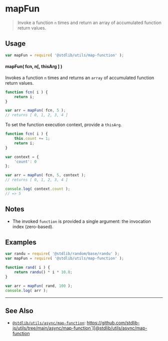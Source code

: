 <!--

@license Apache-2.0

Copyright (c) 2018 The Stdlib Authors.

Licensed under the Apache License, Version 2.0 (the "License");
you may not use this file except in compliance with the License.
You may obtain a copy of the License at

   http://www.apache.org/licenses/LICENSE-2.0

Unless required by applicable law or agreed to in writing, software
distributed under the License is distributed on an "AS IS" BASIS,
WITHOUT WARRANTIES OR CONDITIONS OF ANY KIND, either express or implied.
See the License for the specific language governing permissions and
limitations under the License.

-->

# mapFun

> Invoke a function `n` times and return an array of accumulated function return values.

<!-- Section to include introductory text. Make sure to keep an empty line after the intro `section` element and another before the `/section` close. -->

<section class="intro">

</section>

<!-- /.intro -->

<!-- Package usage documentation. -->

<section class="usage">

## Usage

```javascript
var mapFun = require( '@stdlib/utils/map-function' );
```

#### mapFun( fcn, n\[, thisArg ] )

Invokes a function `n` times and returns an `array` of accumulated function return values.

```javascript
function fcn( i ) {
    return i;
}

var arr = mapFun( fcn, 5 );
// returns [ 0, 1, 2, 3, 4 ]
```

To set the function execution context, provide a `thisArg`.

```javascript
function fcn( i ) {
    this.count += 1;
    return i;
}

var context = {
    'count': 0
};

var arr = mapFun( fcn, 5, context );
// returns [ 0, 1, 2, 3, 4 ]

console.log( context.count );
// => 5
```

</section>

<!-- /.usage -->

<!-- Package usage notes. Make sure to keep an empty line after the `section` element and another before the `/section` close. -->

<section class="notes">

## Notes

-   The invoked `function` is provided a single argument: the invocation index (zero-based).

</section>

<!-- /.notes -->

<!-- Package usage examples. -->

<section class="examples">

## Examples

<!-- eslint no-undef: "error" -->

```javascript
var randu = require( '@stdlib/random/base/randu' );
var mapFun = require( '@stdlib/utils/map-function' );

function rand( i ) {
    return randu() * i * 10.0;
}

var arr = mapFun( rand, 100 );
console.log( arr );
```

</section>

<!-- /.examples -->

<!-- Section to include cited references. If references are included, add a horizontal rule *before* the section. Make sure to keep an empty line after the `section` element and another before the `/section` close. -->

<section class="references">

</section>

<!-- /.references -->

<!-- Section for related `stdlib` packages. Do not manually edit this section, as it is automatically populated. -->

<section class="related">

* * *

## See Also

-   [`@stdlib/utils/async/map-function`][@stdlib/utils/async/map-function]: https://github.com/stdlib-js/utils/tree/main/async/map-function`][@stdlib/utils/async/map-function

</section>

<!-- /.related -->

<!-- Section for all links. Make sure to keep an empty line after the `section` element and another before the `/section` close. -->

<section class="links">

<!-- <related-links> -->

[@stdlib/utils/async/map-function]: https://github.com/stdlib-js/utils/tree/main/async/map-function

<!-- </related-links> -->

</section>

<!-- /.links -->
